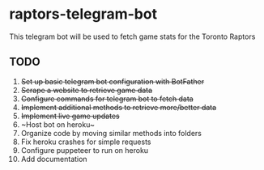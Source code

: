# raptors-telegram-bot

This telegram bot will be used to fetch game stats for the Toronto Raptors

## TODO

1. ~~Set up basic telegram bot configuration with BotFather~~
2. ~~Scrape a website to retrieve game data~~
3. ~~Configure commands for telegram bot to fetch data~~
4. ~~Implement additional methods to retrieve more/better data~~
5. ~~Implement live game updates~~
6. ~Host bot on heroku~
7. Organize code by moving similar methods into folders
8. Fix heroku crashes for simple requests
9. Configure puppeteer to run on heroku
10. Add documentation